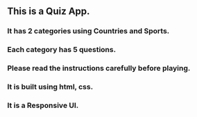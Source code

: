 ## This is a  Quiz App.

### It has 2 categories using Countries and Sports.
### Each category has 5 questions.
### Please read the instructions carefully before playing.
### It is built using html, css.
### It is a Responsive UI.



